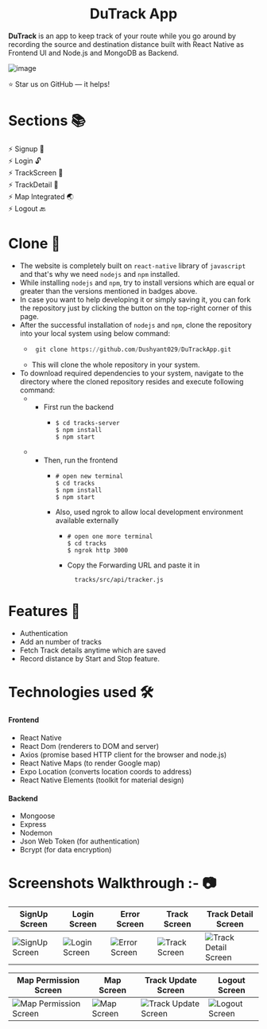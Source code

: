 
<h1 align="center">DuTrack App</h1>

**DuTrack** is an app to keep track of your route while you go around by recording the source and destination distance built with React Native as Frontend UI and Node.js and MongoDB as Backend.

 
![image](https://user-images.githubusercontent.com/55031190/129458518-bf8f7fad-b9a8-4c17-8b21-8366cf32e958.png)
 

⭐ Star us on GitHub — it helps!


# Sections 📚

⚡️ Signup 🔐\
⚡️ Login 🔓\
⚡️ TrackScreen 📜\
⚡️ TrackDetail 📝\
⚡️ Map Integrated 🌏\
⚡️ Logout 🔙

# Clone 📑

- The website is completely built on `react-native` library of `javascript` and that's why we need `nodejs` and `npm` installed.
- While installing `nodejs` and `npm`, try to install versions which are equal or greater than the versions mentioned in badges above.
- In case you want to help developing it or simply saving it, you can fork the repository just by clicking the button on the top-right corner of this page.
- After the successful installation of `nodejs` and `npm`, clone the repository into your local system using below command:
  - ```python
     git clone https://github.com/Dushyant029/DuTrackApp.git
    ```
  - This will clone the whole repository in your system.
- To download required dependencies to your system, navigate to the directory where the cloned repository resides and execute following command:
  - - First run the backend
        - ```
          $ cd tracks-server
          $ npm install
          $ npm start
          ```
  - - Then, run the frontend
        - ```
          # open new terminal
          $ cd tracks
          $ npm install
          $ npm start
          ```
        - Also, used ngrok to allow local development environment available externally
            * ```
              # open one more terminal
              $ cd tracks
              $ ngrok http 3000
              ```
            * Copy the Forwarding URL and paste it in 
                ```
                  tracks/src/api/tracker.js  
                ```
# Features 🔌

- Authentication
- Add an number of tracks
- Fetch Track details anytime which are saved
- Record distance by Start and Stop feature. 

# Technologies used 🛠️

#### Frontend

- React Native
- React Dom (renderers to DOM and server)
- Axios (promise based HTTP client for the browser and node.js)
- React Native Maps (to render Google map)
- Expo Location (converts location coords to address)
- React Native Elements (toolkit for material design)

#### Backend

- Mongoose
- Express
- Nodemon
- Json Web Token (for authentication)
- Bcrypt (for data encryption)



# Screenshots Walkthrough :- 📷

| SignUp Screen | Login Screen | Error Screen | Track Screen | Track Detail Screen |
| --- | --- | --- | --- | --- |
| ![SignUp Screen](https://user-images.githubusercontent.com/55031190/129458221-793b91f6-5fc2-4181-aa9c-1864dda39bec.png) | ![Login Screen](https://user-images.githubusercontent.com/55031190/129458239-8a6f91af-54ae-4ce6-88f2-faa26ad885ee.png) | ![Error Screen](https://user-images.githubusercontent.com/55031190/129458251-88945ae8-ffbc-45cf-af37-c10710324022.png) | ![Track Screen](https://user-images.githubusercontent.com/55031190/129458263-96ad5838-d1ad-41d7-b84a-27409ce4a7fa.png) |  ![Track Detail Screen](https://user-images.githubusercontent.com/55031190/129458270-dff32309-08f8-4417-bbf4-99eb3d51e968.png) |

| Map Permission Screen | Map Screen | Track Update Screen | Logout Screen |
| --- | --- | --- | --- |
| ![Map Permission Screen](https://user-images.githubusercontent.com/55031190/129458279-ad89e0be-a6a6-43eb-adef-39864bcfad4a.png) | ![Map Screen](https://user-images.githubusercontent.com/55031190/129458288-61a89c9a-b1ec-450e-8872-876103dd1f57.png) | ![Track Update Screen](https://user-images.githubusercontent.com/55031190/129458293-1d9e7e70-8f21-400e-86f8-5b42da2beb63.png) | ![Logout Screen](https://user-images.githubusercontent.com/55031190/129458300-a305675f-8306-4790-a09b-3b9bc39c5136.png) |






